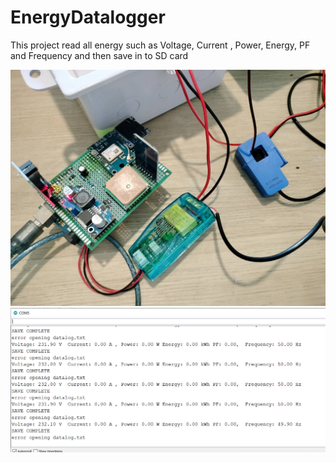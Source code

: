 # EnergyDatalogger
This project read all energy such as Voltage, Current , Power, Energy, PF and Frequency and then save in to SD card

![alt text](https://github.com/SurawutSukkum/EnergyDatalogger/blob/main/circuit.jpg?raw=true)
![alt text](https://github.com/SurawutSukkum/EnergyDatalogger/blob/main/Capture.PNG?raw=true)
